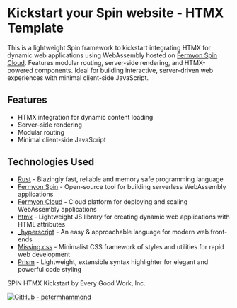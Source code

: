 # Kickstart your Spin website - HTMX Template

This is a lightweight Spin framework to kickstart integrating HTMX for dynamic web applications using WebAssembly hosted on [Fermyon Spin Cloud](https://www.fermyon.com/cloud). Features modular routing, server-side rendering, and HTMX-powered components. Ideal for building interactive, server-driven web experiences with minimal client-side JavaScript.

## Features

- HTMX integration for dynamic content loading
- Server-side rendering
- Modular routing
- Minimal client-side JavaScript

## Technologies Used

- [Rust](https://www.rust-lang.org) - Blazingly fast, reliable and memory safe programming language
- [Fermyon Spin](https://www.fermyon.com) - Open-source tool for building serverless WebAssembly applications
- [Fermyon Cloud](https://www.fermyon.com/platform) - Cloud platform for deploying and scaling WebAssembly applications
- [htmx](https://htmx.org) - Lightweight JS library for creating dynamic web applications with HTML attributes
- [_hyperscript](https://hyperscript.org) - An easy & approachable language for modern web front-ends
- [Missing.css](https://missing.style/) - Minimalist CSS framework of styles and utilities for rapid web development
- [Prism](https://prismjs.com) - Lightweight, extensible syntax highlighter for elegant and powerful code styling

SPIN HTMX Kickstart by Every Good Work, Inc.

[![GitHub - petermhammond](https://img.shields.io/badge/GitHub-petermhammond-181717?style=for-the-badge&logo=github)](https://github.com/petermhammond)
